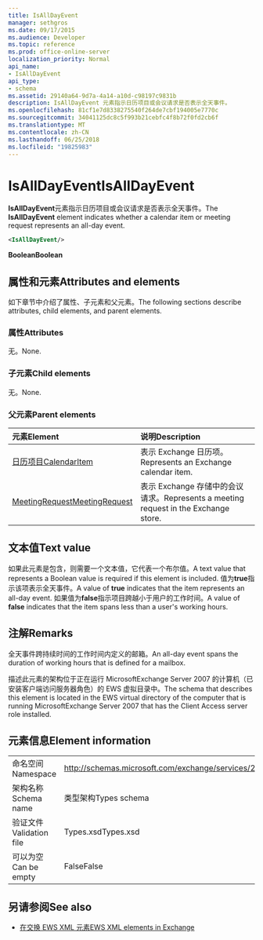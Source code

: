 ```yaml
---
title: IsAllDayEvent
manager: sethgros
ms.date: 09/17/2015
ms.audience: Developer
ms.topic: reference
ms.prod: office-online-server
localization_priority: Normal
api_name:
- IsAllDayEvent
api_type:
- schema
ms.assetid: 29140a64-9d7a-4a14-a10d-c98197c9831b
description: IsAllDayEvent 元素指示日历项目或会议请求是否表示全天事件。
ms.openlocfilehash: 81cf1e7d8338275540f264de7cbf194005e7770c
ms.sourcegitcommit: 34041125dc8c5f993b21cebfc4f8b72f0fd2cb6f
ms.translationtype: MT
ms.contentlocale: zh-CN
ms.lasthandoff: 06/25/2018
ms.locfileid: "19825983"
---
```

# <a name="isalldayevent"></a><span data-ttu-id="3db60-103">IsAllDayEvent</span><span class="sxs-lookup"><span data-stu-id="3db60-103">IsAllDayEvent</span></span>

<span data-ttu-id="3db60-104">**IsAllDayEvent**元素指示日历项目或会议请求是否表示全天事件。</span><span class="sxs-lookup"><span data-stu-id="3db60-104">The **IsAllDayEvent** element indicates whether a calendar item or meeting request represents an all-day event.</span></span> 
  
```xml
<IsAllDayEvent/>
```

 <span data-ttu-id="3db60-105">**Boolean**</span><span class="sxs-lookup"><span data-stu-id="3db60-105">**Boolean**</span></span>
## <a name="attributes-and-elements"></a><span data-ttu-id="3db60-106">属性和元素</span><span class="sxs-lookup"><span data-stu-id="3db60-106">Attributes and elements</span></span>

<span data-ttu-id="3db60-107">如下章节中介绍了属性、子元素和父元素。</span><span class="sxs-lookup"><span data-stu-id="3db60-107">The following sections describe attributes, child elements, and parent elements.</span></span>
  
### <a name="attributes"></a><span data-ttu-id="3db60-108">属性</span><span class="sxs-lookup"><span data-stu-id="3db60-108">Attributes</span></span>

<span data-ttu-id="3db60-109">无。</span><span class="sxs-lookup"><span data-stu-id="3db60-109">None.</span></span>
  
### <a name="child-elements"></a><span data-ttu-id="3db60-110">子元素</span><span class="sxs-lookup"><span data-stu-id="3db60-110">Child elements</span></span>

<span data-ttu-id="3db60-111">无。</span><span class="sxs-lookup"><span data-stu-id="3db60-111">None.</span></span>
  
### <a name="parent-elements"></a><span data-ttu-id="3db60-112">父元素</span><span class="sxs-lookup"><span data-stu-id="3db60-112">Parent elements</span></span>

|<span data-ttu-id="3db60-113">**元素**</span><span class="sxs-lookup"><span data-stu-id="3db60-113">**Element**</span></span>|<span data-ttu-id="3db60-114">**说明**</span><span class="sxs-lookup"><span data-stu-id="3db60-114">**Description**</span></span>|
|:-----|:-----|
|[<span data-ttu-id="3db60-115">日历项目</span><span class="sxs-lookup"><span data-stu-id="3db60-115">CalendarItem</span></span>](calendaritem.md) <br/> |<span data-ttu-id="3db60-116">表示 Exchange 日历项。</span><span class="sxs-lookup"><span data-stu-id="3db60-116">Represents an Exchange calendar item.</span></span>  <br/> |
|[<span data-ttu-id="3db60-117">MeetingRequest</span><span class="sxs-lookup"><span data-stu-id="3db60-117">MeetingRequest</span></span>](meetingrequest.md) <br/> |<span data-ttu-id="3db60-118">表示 Exchange 存储中的会议请求。</span><span class="sxs-lookup"><span data-stu-id="3db60-118">Represents a meeting request in the Exchange store.</span></span>  <br/> |
   
## <a name="text-value"></a><span data-ttu-id="3db60-119">文本值</span><span class="sxs-lookup"><span data-stu-id="3db60-119">Text value</span></span>

<span data-ttu-id="3db60-120">如果此元素是包含，则需要一个文本值，它代表一个布尔值。</span><span class="sxs-lookup"><span data-stu-id="3db60-120">A text value that represents a Boolean value is required if this element is included.</span></span> <span data-ttu-id="3db60-121">值为**true**指示该项表示全天事件。</span><span class="sxs-lookup"><span data-stu-id="3db60-121">A value of **true** indicates that the item represents an all-day event.</span></span> <span data-ttu-id="3db60-122">如果值为**false**指示项目跨越小于用户的工作时间。</span><span class="sxs-lookup"><span data-stu-id="3db60-122">A value of **false** indicates that the item spans less than a user's working hours.</span></span> 
  
## <a name="remarks"></a><span data-ttu-id="3db60-123">注解</span><span class="sxs-lookup"><span data-stu-id="3db60-123">Remarks</span></span>

<span data-ttu-id="3db60-124">全天事件跨持续时间的工作时间内定义的邮箱。</span><span class="sxs-lookup"><span data-stu-id="3db60-124">An all-day event spans the duration of working hours that is defined for a mailbox.</span></span>
  
<span data-ttu-id="3db60-125">描述此元素的架构位于正在运行 MicrosoftExchange Server 2007 的计算机（已安装客户端访问服务器角色）的 EWS 虚拟目录中。</span><span class="sxs-lookup"><span data-stu-id="3db60-125">The schema that describes this element is located in the EWS virtual directory of the computer that is running MicrosoftExchange Server 2007 that has the Client Access server role installed.</span></span>
  
## <a name="element-information"></a><span data-ttu-id="3db60-126">元素信息</span><span class="sxs-lookup"><span data-stu-id="3db60-126">Element information</span></span>

|||
|:-----|:-----|
|<span data-ttu-id="3db60-127">命名空间</span><span class="sxs-lookup"><span data-stu-id="3db60-127">Namespace</span></span>  <br/> |http://schemas.microsoft.com/exchange/services/2006/types  <br/> |
|<span data-ttu-id="3db60-128">架构名称</span><span class="sxs-lookup"><span data-stu-id="3db60-128">Schema name</span></span>  <br/> |<span data-ttu-id="3db60-129">类型架构</span><span class="sxs-lookup"><span data-stu-id="3db60-129">Types schema</span></span>  <br/> |
|<span data-ttu-id="3db60-130">验证文件</span><span class="sxs-lookup"><span data-stu-id="3db60-130">Validation file</span></span>  <br/> |<span data-ttu-id="3db60-131">Types.xsd</span><span class="sxs-lookup"><span data-stu-id="3db60-131">Types.xsd</span></span>  <br/> |
|<span data-ttu-id="3db60-132">可以为空</span><span class="sxs-lookup"><span data-stu-id="3db60-132">Can be empty</span></span>  <br/> |<span data-ttu-id="3db60-133">False</span><span class="sxs-lookup"><span data-stu-id="3db60-133">False</span></span>  <br/> |
   
## <a name="see-also"></a><span data-ttu-id="3db60-134">另请参阅</span><span class="sxs-lookup"><span data-stu-id="3db60-134">See also</span></span>



- [<span data-ttu-id="3db60-135">在交换 EWS XML 元素</span><span class="sxs-lookup"><span data-stu-id="3db60-135">EWS XML elements in Exchange</span></span>](ews-xml-elements-in-exchange.md)

